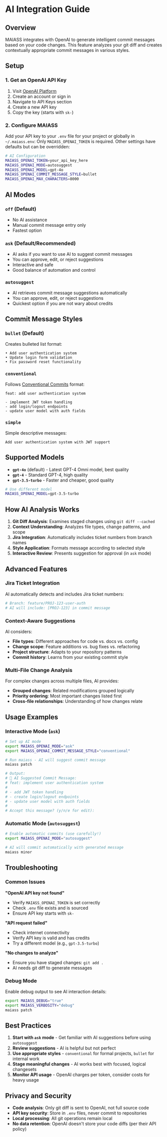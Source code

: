 # AI Integration Guide

## Overview

MAIASS integrates with OpenAI to generate intelligent commit messages based on your code changes. This feature analyzes your git diff and creates contextually appropriate commit messages in various styles.

## Setup

### 1. Get an OpenAI API Key

1. Visit [OpenAI Platform](https://platform.openai.com/)
2. Create an account or sign in
3. Navigate to API Keys section
4. Create a new API key
5. Copy the key (starts with `sk-`)

### 2. Configure MAIASS

Add your API key to your `.env` file for your project or globally in `~/.maiass.env`:
Only `MAIASS_OPENAI_TOKEN` is required. Other settings have defaults but can be overridden:
```bash
# AI Configuration
MAIASS_OPENAI_TOKEN=your_api_key_here
MAIASS_OPENAI_MODE=autosuggest
MAIASS_OPENAI_MODEL=gpt-4o
MAIASS_OPENAI_COMMIT_MESSAGE_STYLE=bullet
MAIASS_OPENAI_MAX_CHARACTERS=8000
```

## AI Modes

### `off` (Default)
- No AI assistance
- Manual commit message entry only
- Fastest option

### `ask` (Default/Recommended)
- AI asks if you want to use AI to suggest commit messages
- You can approve, edit, or reject suggestions
- Interactive and safe
- Good balance of automation and control

### `autosuggest`
- AI retrieves commit message suggestions automatically
- You can approve, edit, or reject suggestions
- Quickest option if you are not wary about credits

## Commit Message Styles

### `bullet` (Default)
Creates bulleted list format:
```
• Add user authentication system
• Update login form validation
• Fix password reset functionality
```

### `conventional`
Follows [Conventional Commits](https://www.conventionalcommits.org/) format:
```
feat: add user authentication system

- implement JWT token handling
- add login/logout endpoints
- update user model with auth fields
```

### `simple`
Simple descriptive messages:
```
Add user authentication system with JWT support
```

## Supported Models

- **`gpt-4o`** (default) - Latest GPT-4 Omni model, best quality
- **`gpt-4`** - Standard GPT-4, high quality
- **`gpt-3.5-turbo`** - Faster and cheaper, good quality

```bash
# Use different model
MAIASS_OPENAI_MODEL=gpt-3.5-turbo
```

## How AI Analysis Works

1. **Git Diff Analysis**: Examines staged changes using `git diff --cached`
2. **Context Understanding**: Analyzes file types, change patterns, and scope
3. **Jira Integration**: Automatically includes ticket numbers from branch names
4. **Style Application**: Formats message according to selected style
5. **Interactive Review**: Presents suggestion for approval (in `ask` mode)

## Advanced Features

### Jira Ticket Integration

AI automatically detects and includes Jira ticket numbers:

```bash
# Branch: feature/PROJ-123-user-auth
# AI will include: [PROJ-123] in commit message
```

### Context-Aware Suggestions

AI considers:
- **File types**: Different approaches for code vs. docs vs. config
- **Change scope**: Feature additions vs. bug fixes vs. refactoring
- **Project structure**: Adapts to your repository patterns
- **Commit history**: Learns from your existing commit style

### Multi-File Change Analysis

For complex changes across multiple files, AI provides:
- **Grouped changes**: Related modifications grouped logically
- **Priority ordering**: Most important changes listed first
- **Cross-file relationships**: Understanding of how changes relate

## Usage Examples

### Interactive Mode (`ask`)

```bash
# Set up AI mode
export MAIASS_OPENAI_MODE="ask"
export MAIASS_OPENAI_COMMIT_MESSAGE_STYLE="conventional"

# Run maiass - AI will suggest commit message
maiass patch

# Output:
# 🤖 AI Suggested Commit Message:
# feat: implement user authentication system
# 
# - add JWT token handling
# - create login/logout endpoints
# - update user model with auth fields
#
# Accept this message? (y/n/e for edit): 
```

### Automatic Mode (`autosuggest`)

```bash
# Enable automatic commits (use carefully!)
export MAIASS_OPENAI_MODE="autosuggest"

# AI will commit automatically with generated message
maiass minor
```

## Troubleshooting

### Common Issues

**"OpenAI API key not found"**
- Verify `MAIASS_OPENAI_TOKEN` is set correctly
- Check `.env` file exists and is sourced
- Ensure API key starts with `sk-`

**"API request failed"**
- Check internet connectivity
- Verify API key is valid and has credits
- Try a different model (e.g., `gpt-3.5-turbo`)

**"No changes to analyze"**
- Ensure you have staged changes: `git add .`
- AI needs git diff to generate messages

### Debug Mode

Enable debug output to see AI interaction details:

```bash
export MAIASS_DEBUG="true"
export MAIASS_VERBOSITY="debug"
maiass patch
```

## Best Practices

1. **Start with `ask` mode** - Get familiar with AI suggestions before using `autosuggest`
2. **Review suggestions** - AI is helpful but not perfect
3. **Use appropriate styles** - `conventional` for formal projects, `bullet` for internal work
4. **Stage meaningful changes** - AI works best with focused, logical changesets
5. **Monitor API usage** - OpenAI charges per token, consider costs for heavy usage

## Privacy and Security

- **Code analysis**: Only git diff is sent to OpenAI, not full source code
- **API key security**: Store in `.env` files, never commit to repositories
- **Local processing**: All git operations remain local
- **No data retention**: OpenAI doesn't store your code diffs (per their API policy)

